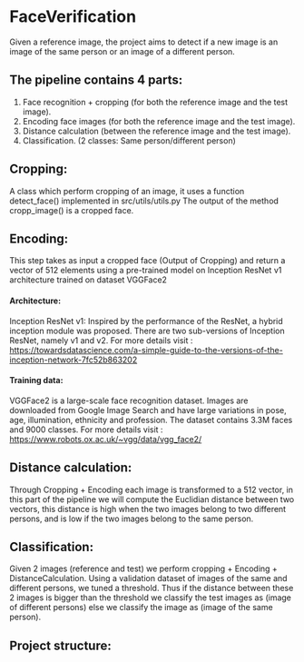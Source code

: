 # FaceVerification
Given a reference image, the project aims to detect if a new image is an image of the same person or an image of a different person.
## The pipeline contains 4 parts:
1.	Face recognition + cropping (for both the reference image and the test image).
2.	Encoding face images (for both the reference image and the test image).
3.	Distance calculation (between the reference image and the test image).
4.	Classification. (2 classes: Same person/different person)

## Cropping:
A class which perform cropping of an image, it uses a function detect_face() implemented in src/utils/utils.py
The output of the method cropp_image() is a cropped face.
## Encoding:
This step takes as input a cropped face (Output of Cropping) and return a vector of 512 elements using a pre-trained model on Inception ResNet v1 architecture trained on dataset VGGFace2
#### Architecture:
Inception ResNet v1:
Inspired by the performance of the ResNet, a hybrid inception module was proposed. There are two sub-versions of Inception ResNet, namely v1 and v2.
For more details visit : https://towardsdatascience.com/a-simple-guide-to-the-versions-of-the-inception-network-7fc52b863202
#### Training data:
VGGFace2 is a large-scale face recognition dataset. Images are downloaded from Google Image Search and have large variations in pose, age, illumination, ethnicity and profession.
The dataset contains 3.3M faces and 9000 classes.
For more details visit : https://www.robots.ox.ac.uk/~vgg/data/vgg_face2/

## Distance calculation:
Through Cropping + Encoding each image is transformed to a 512 vector, in this part of the pipeline we will compute the Euclidian distance between two vectors, this distance is high when the two images belong to two different persons, and is low if the two images belong to the same person.

## Classification:
Given 2 images (reference and test) we perform cropping + Encoding + DistanceCalculation.
Using a validation dataset of images of the same and different persons, we tuned a threshold. Thus if the distance between these 2 images is bigger than the threshold we classify the test images as (image of different persons) else we classify the image as (image of the same person).

## Project structure:
